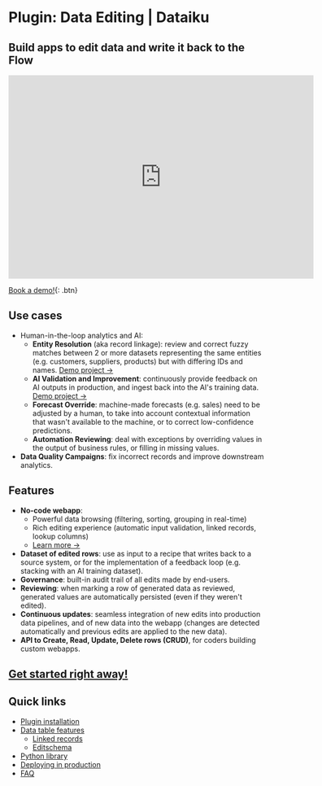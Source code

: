 # Plugin: Data Editing | Dataiku

## Build apps to edit data and write it back to the Flow

<iframe src="https://www.loom.com/embed/7b79e45e755544f8baf1ff3ed1bf60ee" frameborder="0" webkitallowfullscreen="" mozallowfullscreen="" allowfullscreen="" style="height: 400px; width: 600px"></iframe>

[Book a demo!](https://calendar.google.com/calendar/u/0/appointments/schedules/AcZssZ1cgQ-IQ2k2eJMm6mUrZxabQgtPSSwaZ9TgNcHcnaUDvrqfweAkf-B7xzZbTSNyYeSRc2smgLbp){: .btn}

## Use cases

* Human-in-the-loop analytics and AI:
  * **Entity Resolution** (aka record linkage): review and correct fuzzy matches between 2 or more datasets representing the same entities (e.g. customers, suppliers, products) but with differing IDs and names. [Demo project →](sample-project-company-resolution)
  * **AI Validation and Improvement**: continuously provide feedback on AI outputs in production, and ingest back into the AI's training data. [Demo project →](sample-project-ai-feedback-app)
  * **Forecast Override**: machine-made forecasts (e.g. sales) need to be adjusted by a human, to take into account contextual information that wasn't available to the machine, or to correct low-confidence predictions.
  * **Automation Reviewing**: deal with exceptions by overriding values in the output of business rules, or filling in missing values.
* **Data Quality Campaigns**: fix incorrect records and improve downstream analytics.

## Features

* **No-code webapp**:
  * Powerful data browsing (filtering, sorting, grouping in real-time)
  * Rich editing experience (automatic input validation, linked records, lookup columns)
  * [Learn more →](data-table-features)
* **Dataset of edited rows**: use as input to a recipe that writes back to a source system, or for the implementation of a feedback loop (e.g. stacking with an AI training dataset).
* **Governance**: built-in audit trail of all edits made by end-users.
* **Reviewing**: when marking a row of generated data as reviewed, generated values are automatically persisted (even if they weren't edited).
* **Continuous updates**: seamless integration of new edits into production data pipelines, and of new data into the webapp (changes are detected automatically and previous edits are applied to the new data).
* **API to Create, Read, Update, Delete rows (CRUD)**, for coders building custom webapps.

## [Get started right away!](get-started)

## Quick links
* [Plugin installation](install-plugin)
* [Data table features](data-table-features)
  * [Linked records](linked-records)
  * [Editschema](editschema)
* [Python library](get-started-crud-python-api)
* [Deploying in production](deploy)
* [FAQ](faq)
